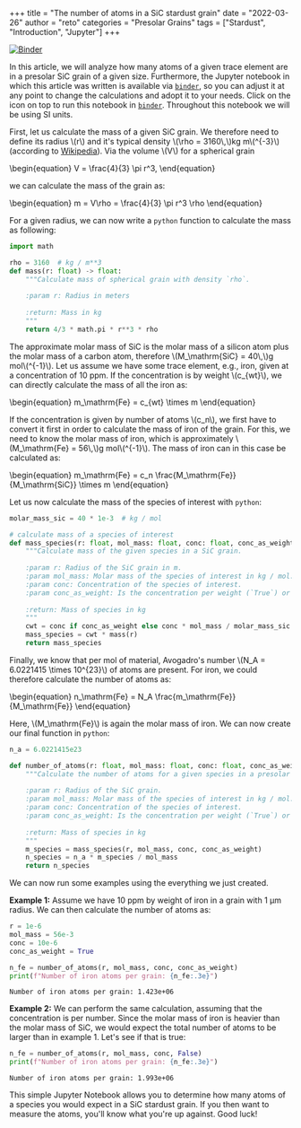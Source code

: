 +++
title = "The number of atoms in a SiC stardust grain"
date = "2022-03-26"
author = "reto"
categories = "Presolar Grains"
tags = ["Stardust", "Introduction", "Jupyter"]
+++


[![Binder](https://mybinder.org/badge_logo.svg)](https://mybinder.org/v2/gh/galactic-forensics/mindbytes/HEAD?labpath=atoms_in_sic_grains%2Fatoms_in_sic_grain.ipynb)

In this article, we will analyze how many atoms of a given trace element are in a presolar SiC grain of a given size. Furthermore, the Jupyter notebook in which this article was written is available via [`binder`](https://mybinder.org/), so you can adjust it at any point to change the calculations and adopt it to your needs. Click on the icon on top to run this notebook in [`binder`](https://mybinder.org/). Throughout this notebook we will be using SI units.

First, let us calculate the mass of a given SiC grain. We therefore need to define its radius \\(r\\) and it's typical density \\(\\rho = 3160\\,\\)kg m\\(^{-3}\\) (according to [Wikipedia](https://en.wikipedia.org/wiki/Silicon_carbide)). Via the volume \\(V\\) for a spherical grain

\begin{equation}
        V = \frac{4}{3} \pi r^3,
\end{equation}

we can calculate the mass of the grain as:

\begin{equation}
        m = V\rho = \frac{4}{3} \pi r^3 \rho
\end{equation}

For a given radius, we can now write a `python` function to calculate the mass as following:


```python
import math

rho = 3160  # kg / m**3
def mass(r: float) -> float:
    """Calculate mass of spherical grain with density `rho`.
    
    :param r: Radius in meters
    
    :return: Mass in kg
    """
    return 4/3 * math.pi * r**3 * rho
```

The approximate molar mass of SiC is the molar mass of a silicon atom plus the molar mass of a carbon atom, therefore \\(M\_\\mathrm{SiC} = 40\\,\\)g mol\\(^{-1}\\). Let us assume we have some trace element, e.g., iron, given at a concentration of 10 ppm. If the concentration is by weight \\(c\_{wt}\\), we can directly calculate the mass of all the iron as:

\begin{equation}
    m_\mathrm{Fe} = c_{wt} \times m
\end{equation}

If the concentration is given by number of atoms \\(c\_n\\), we first have to convert it first in order to calculate the mass of iron of the grain. For this, we need to know the molar mass of iron, which is approximately \\(M\_\\mathrm{Fe} = 56\\,\\)g mol\\(^{-1}\\). The mass of iron can in this case be calculated as:

\begin{equation}
    m_\mathrm{Fe} = c_n \frac{M_\mathrm{Fe}}{M_\mathrm{SiC}} \times m
\end{equation}

Let us now calculate the mass of the species of interest with `python`:


```python
molar_mass_sic = 40 * 1e-3  # kg / mol

# calculate mass of a species of interest
def mass_species(r: float, mol_mass: float, conc: float, conc_as_weight: bool) -> float:
    """Calculate mass of the given species in a SiC grain.
    
    :param r: Radius of the SiC grain in m.
    :param mol_mass: Molar mass of the species of interest in kg / mol.
    :param conc: Concentration of the species of interest.
    :param conc_as_weight: Is the concentration per weight (`True`) or by number (`False`).
    
    :return: Mass of species in kg
    """
    cwt = conc if conc_as_weight else conc * mol_mass / molar_mass_sic
    mass_species = cwt * mass(r)
    return mass_species
```

Finally, we know that per mol of material, Avogadro's number \\(N\_A = 6.0221415 \\times 10^{23}\\) of atoms are present. For iron, we could therefore calculate the number of atoms as:

\begin{equation}
    n_\mathrm{Fe} = N_A \frac{m_\mathrm{Fe}}{M_\mathrm{Fe}}
\end{equation}

Here, \\(M\_\\mathrm{Fe}\\) is again the molar mass of iron. We can now create our final function in `python`:


```python
n_a = 6.0221415e23

def number_of_atoms(r: float, mol_mass: float, conc: float, conc_as_weight: bool) -> float:
    """Calculate the number of atoms for a given species in a presolar SiC grain.
    
    :param r: Radius of the SiC grain.
    :param mol_mass: Molar mass of the species of interest in kg / mol.
    :param conc: Concentration of the species of interest.
    :param conc_as_weight: Is the concentration per weight (`True`) or by number (`False`).
    
    :return: Mass of species in kg
    """
    m_species = mass_species(r, mol_mass, conc, conc_as_weight)
    n_species = n_a * m_species / mol_mass
    return n_species
```

We can now run some examples using the everything we just created.

**Example 1:** Assume we have 10 ppm by weight of iron in a grain with 1 µm radius. We can then calculate the number of atoms as:


```python
r = 1e-6
mol_mass = 56e-3
conc = 10e-6
conc_as_weight = True

n_fe = number_of_atoms(r, mol_mass, conc, conc_as_weight)
print(f"Number of iron atoms per grain: {n_fe:.3e}")
```

    Number of iron atoms per grain: 1.423e+06


**Example 2:** We can perform the same calculation, assuming that the concentration is per number. Since the molar mass of iron is heavier than the molar mass of SiC, we would expect the total number of atoms to be larger than in example 1. Let's see if that is true:


```python
n_fe = number_of_atoms(r, mol_mass, conc, False)
print(f"Number of iron atoms per grain: {n_fe:.3e}")
```

    Number of iron atoms per grain: 1.993e+06


This simple Jupyter Notebook allows  you to determine how many atoms of a species you would expect in a SiC stardust grain. If you then want to measure the atoms, you'll know what you're up against. Good luck!
